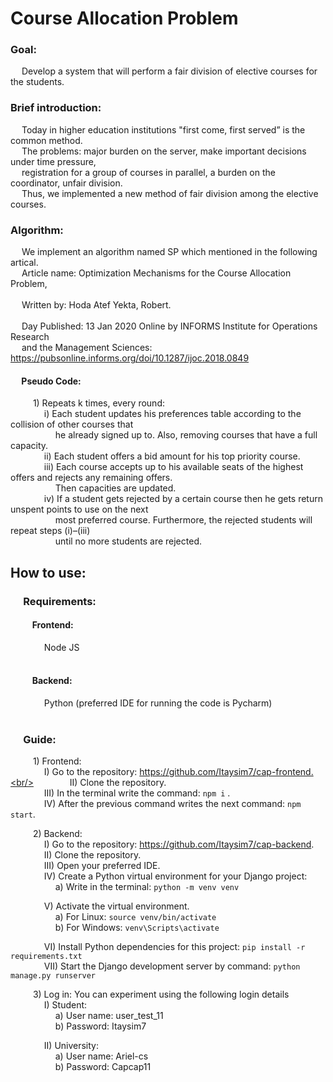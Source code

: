 # Course Allocation Problem <br/>

### Goal: <br/>  
&emsp; Develop a system that will perform a fair division of elective courses for the students.

### Brief introduction: <br/> 
&emsp; Today in higher education institutions "first come, first served” is the common method.<br/> 
&emsp; The problems: major burden on the server, make important decisions under time pressure, <br/>
&emsp; registration for a group of courses in parallel, a burden on the coordinator, unfair division. <br/>
&emsp; Thus, we implemented a new method of fair division among the elective courses. <br/>

### Algorithm: <br/>
&emsp; We implement an algorithm named SP which mentioned in the following artical. <br/> 
&emsp; Article name: Optimization Mechanisms for the Course Allocation Problem, <br/>   
&emsp; Written by: Hoda Atef Yekta, Robert. <br/>                                                                                       
&emsp; Day Published: 13 Jan 2020 Online by INFORMS Institute for Operations Research <br/>
&emsp; and the Management Sciences: https://pubsonline.informs.org/doi/10.1287/ijoc.2018.0849 <br/> 

#### &emsp; Pseudo Code: <br/>
&emsp; &emsp; 1) Repeats k times, every round:<br/>
&emsp; &emsp; &emsp; i) Each student updates his preferences table according to the collision of other courses that <br/>
&emsp; &emsp; &emsp; &emsp; he already signed up to. Also, removing courses that have a full capacity. <br/> 
&emsp; &emsp; &emsp; ii) Each student offers a bid amount for his top priority course.<br/>
&emsp; &emsp; &emsp; iii) Each course accepts up to his available seats of the highest offers and rejects any remaining offers.<br/>
&emsp; &emsp; &emsp; &emsp; Then capacities are updated.<br/>
&emsp; &emsp; &emsp; iv) If a student gets rejected by a certain course then he gets return unspent points to use on the next <br/>
&emsp; &emsp; &emsp; &emsp; most preferred course. Furthermore, the rejected students will repeat steps (i)–(iii) <br/>
&emsp; &emsp; &emsp; &emsp; until no more students are rejected.<br/>


## How to use:<br/>
### &emsp; Requirements: <br/> 
#### &emsp; &emsp; Frontend: <br/> 
&emsp; &emsp; &emsp; Node JS <br/> <br/>
#### &emsp; &emsp; Backend: <br/>
&emsp; &emsp; &emsp; Python (preferred IDE for running the code is Pycharm) <br/><br/>

### &emsp; Guide:<br/>

&emsp; &emsp; 1) Frontend: <br/>
&emsp; &emsp; &emsp; I)   Go to the repository: https://github.com/Itaysim7/cap-frontend.<br/>
&emsp; &emsp; &emsp; II)	Clone the repository.<br/>
&emsp; &emsp; &emsp; III)	In the terminal write the command: ``` npm i ``` . <br/>
&emsp; &emsp; &emsp; IV)	After the previous command writes the next command: ``` npm start ```.<br/>


&emsp; &emsp; 2) Backend: <br/>
&emsp; &emsp; &emsp; I) Go to the repository: https://github.com/Itaysim7/cap-backend. <br/>
&emsp; &emsp; &emsp; II)	Clone the repository.<br/>
&emsp; &emsp; &emsp; III)	Open your preferred IDE.<br/>
&emsp; &emsp; &emsp; IV)	Create a Python virtual environment for your Django project:<br/>
&emsp; &emsp; &emsp; &emsp; a) Write in the terminal: ``` python -m venv venv ```<br/>

&emsp; &emsp; &emsp; V) Activate the virtual environment.<br/>
&emsp; &emsp; &emsp; &emsp; a) For Linux: ``` source venv/bin/activate ``` <br/>
&emsp; &emsp; &emsp; &emsp; b) For Windows: ``` venv\Scripts\activate ``` <br/>

&emsp; &emsp; &emsp; VI)	Install Python dependencies for this project: ``` pip install -r requirements.txt ``` <br/>
&emsp; &emsp; &emsp; VII) Start the Django development server by command: ```python manage.py runserver ```<br/>

&emsp; &emsp; 3) Log in: You can experiment using the following login details<br/>
&emsp; &emsp; &emsp; I) Student: <br/>
&emsp; &emsp; &emsp; &emsp; a) User name: user_test_11 <br/>
&emsp; &emsp; &emsp; &emsp; b) Password: Itaysim7 <br/>

&emsp; &emsp; &emsp; II)	University: <br/>
&emsp; &emsp; &emsp; &emsp; a) User name: Ariel-cs <br/>
&emsp; &emsp; &emsp; &emsp; b) Password: Capcap11 <br/>  
 
 

